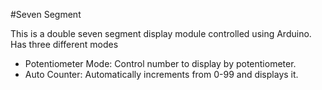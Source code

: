 #Seven Segment 

This is a double seven segment display module controlled using Arduino.  
Has three different modes

- Potentiometer Mode: Control number to display by potentiometer.  
- Auto Counter: Automatically increments from 0-99 and displays it. 
